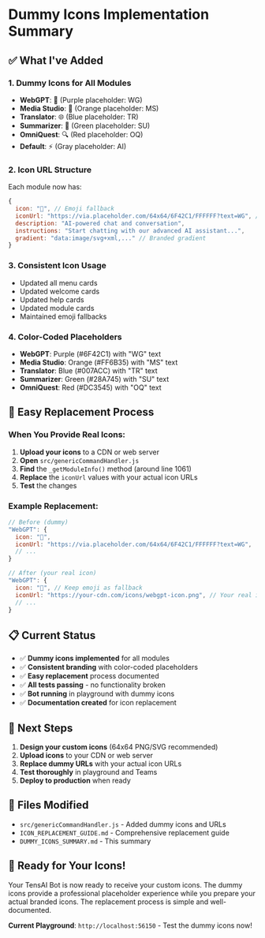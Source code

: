 # Dummy Icons Implementation Summary

## ✅ What I've Added

### **1. Dummy Icons for All Modules**
- **WebGPT**: 🤖 (Purple placeholder: WG)
- **Media Studio**: 🎨 (Orange placeholder: MS)  
- **Translator**: 🌐 (Blue placeholder: TR)
- **Summarizer**: 📝 (Green placeholder: SU)
- **OmniQuest**: 🔍 (Red placeholder: OQ)
- **Default**: ⚡ (Gray placeholder: AI)

### **2. Icon URL Structure**
Each module now has:
```javascript
{
  icon: "🤖", // Emoji fallback
  iconUrl: "https://via.placeholder.com/64x64/6F42C1/FFFFFF?text=WG", // Dummy URL
  description: "AI-powered chat and conversation",
  instructions: "Start chatting with our advanced AI assistant...",
  gradient: "data:image/svg+xml,..." // Branded gradient
}
```

### **3. Consistent Icon Usage**
- Updated all menu cards
- Updated welcome cards  
- Updated help cards
- Updated module cards
- Maintained emoji fallbacks

### **4. Color-Coded Placeholders**
- **WebGPT**: Purple (#6F42C1) with "WG" text
- **Media Studio**: Orange (#FF6B35) with "MS" text
- **Translator**: Blue (#007ACC) with "TR" text
- **Summarizer**: Green (#28A745) with "SU" text
- **OmniQuest**: Red (#DC3545) with "OQ" text

## 🔄 Easy Replacement Process

### **When You Provide Real Icons:**
1. **Upload your icons** to a CDN or web server
2. **Open** `src/genericCommandHandler.js`
3. **Find** the `_getModuleInfo()` method (around line 1061)
4. **Replace** the `iconUrl` values with your actual icon URLs
5. **Test** the changes

### **Example Replacement:**
```javascript
// Before (dummy)
"WebGPT": {
  icon: "🤖",
  iconUrl: "https://via.placeholder.com/64x64/6F42C1/FFFFFF?text=WG",
  // ...
}

// After (your real icon)
"WebGPT": {
  icon: "🤖", // Keep emoji as fallback
  iconUrl: "https://your-cdn.com/icons/webgpt-icon.png", // Your real icon
  // ...
}
```

## 📋 Current Status

- ✅ **Dummy icons implemented** for all modules
- ✅ **Consistent branding** with color-coded placeholders
- ✅ **Easy replacement** process documented
- ✅ **All tests passing** - no functionality broken
- ✅ **Bot running** in playground with dummy icons
- ✅ **Documentation created** for icon replacement

## 🎯 Next Steps

1. **Design your custom icons** (64x64 PNG/SVG recommended)
2. **Upload icons** to your CDN or web server
3. **Replace dummy URLs** with your actual icon URLs
4. **Test thoroughly** in playground and Teams
5. **Deploy to production** when ready

## 📁 Files Modified

- `src/genericCommandHandler.js` - Added dummy icons and URLs
- `ICON_REPLACEMENT_GUIDE.md` - Comprehensive replacement guide
- `DUMMY_ICONS_SUMMARY.md` - This summary

## 🚀 Ready for Your Icons!

Your TensAI Bot is now ready to receive your custom icons. The dummy icons provide a professional placeholder experience while you prepare your actual branded icons. The replacement process is simple and well-documented.

**Current Playground**: `http://localhost:56150` - Test the dummy icons now!
